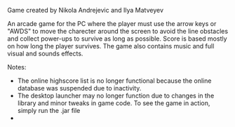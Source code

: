 Game created by Nikola Andrejevic and Ilya Matveyev

An arcade game for the PC where the player must use the arrow keys or "AWDS" to move the charecter around the screen to 
avoid the line obstacles and collect power-ups to survive as long as possible. Score is based mostly on how long the 
player survives. The game also contains music and full visual and sounds effects.

Notes:
- The online highscore list is no longer functional because the online database was suspended due to inactivity.
- The desktop launcher may no longer function due to changes in the library and minor tweaks in game code. To see
the game in action, simply run the .jar file
-
